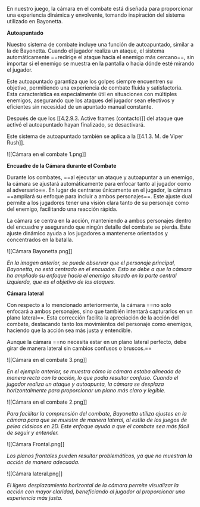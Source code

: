 
En nuestro juego, la cámara en el combate está diseñada para proporcionar una experiencia dinámica y envolvente, tomando inspiración del sistema utilizado en Bayonetta.

**Autoapuntado**

Nuestro sistema de combate incluye una función de autoapuntado, similar a la de Bayonetta. Cuando el jugador realiza un ataque, el sistema automáticamente ==redirige el ataque hacia el enemigo más cercano==, sin importar si el enemigo se muestra en la pantalla o hacia dónde esté mirando el jugador.

Este autoapuntado garantiza que los golpes siempre encuentren su objetivo, permitiendo una experiencia de combate fluida y satisfactoria. Esta característica es especialmente útil en situaciones con múltiples enemigos, asegurando que los ataques del jugador sean efectivos y eficientes sin necesidad de un apuntado manual constante.

Después de que los [[4.2.9.3. Active frames (contacto)]] del ataque que activó el autoapuntado hayan finalizado, se desactivará.

Este sistema de autoapuntado también se aplica a la [[4.1.3. M. de Viper Rush]].

![[Cámara en el combate 1.png]]

**Encuadre de la Cámara durante el Combate**

Durante los combates, ==al ejecutar un ataque y autoapuntar a un enemigo, la cámara se ajustará automáticamente para enfocar tanto al jugador como al adversario==. En lugar de centrarse únicamente en el jugador, la cámara ==ampliará su enfoque para incluir a ambos personajes==. Este ajuste dual permite a los jugadores tener una visión clara tanto de su personaje como del enemigo, facilitando una reacción rápida.

La cámara se centra en la acción, manteniendo a ambos personajes dentro del encuadre y asegurando que ningún detalle del combate se pierda. Este ajuste dinámico ayuda a los jugadores a mantenerse orientados y concentrados en la batalla.

![[Cámara Bayonetta.png]]

*En la imagen anterior, se puede observar que el personaje principal, Bayonetta, no está centrado en el encuadre. Esto se debe a que la cámara ha ampliado su enfoque hacia el enemigo situado en la parte central izquierda, que es el objetivo de los ataques.*

**Cámara lateral**

Con respecto a lo mencionado anteriormente, la cámara ==no solo enfocará a ambos personajes, sino que también intentará capturarlos en un plano lateral==. Esta corrección facilita la apreciación de la acción del combate, destacando tanto los movimientos del personaje como enemigos, haciendo que la acción sea más justa y entendible.

Aunque la cámara ==no necesita estar en un plano lateral perfecto, debe girar de manera lateral sin cambios confusos o bruscos.==

![[Cámara en el combate 3.png]]

*En el ejemplo anterior, se muestra cómo la cámara estaba alineada de manera recta con la acción, lo que podía resultar confuso. Cuando el jugador realiza un ataque y autoapunta, la cámara se desplaza horizontalmente para proporcionar un plano más claro y legible.*

![[Cámara en el combate 2.png]]

*Para facilitar la comprensión del combate, Bayonetta utiliza ajustes en la cámara para que se muestre de manera lateral, al estilo de los juegos de pelea clásicos en 2D. Este enfoque ayuda a que el combate sea más fácil de seguir y entender.*

![[Cámara Frontal.png]]

*Los planos frontales pueden resultar problemáticos, ya que no muestran la acción de manera adecuada.*

![[Cámara lateral.png]]

*El ligero desplazamiento horizontal de la cámara permite visualizar la acción con mayor claridad, beneficiando al jugador al proporcionar una experiencia más justa.*